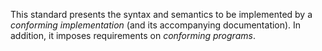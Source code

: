  

This standard presents the syntax and semantics to be implemented by a *conforming implementation* (and its accompanying documentation). In addition, it imposes requirements on *conforming programs*. 

